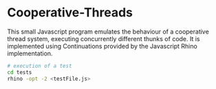 # Cooperative-Threads

This small Javascript program emulates the behaviour of a cooperative thread system, executing concurrently different thunks of code. It is implemented using Continuations provided by the Javascript Rhino implementation.

``` bash
# execution of a test
cd tests
rhino -opt -2 <testFile.js>
